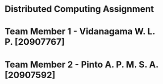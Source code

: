 # Distributed Computing Assignment 
# Team Member 1 - Vidanagama W. L. P.  [20907767]
# Team Member 2 - Pinto A. P. M. S. A. [20907592]
